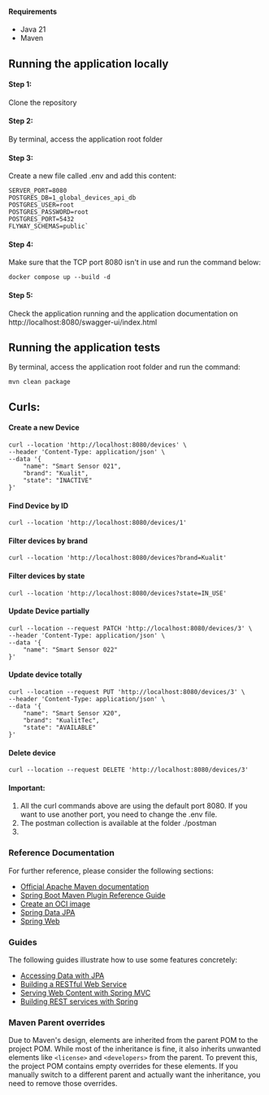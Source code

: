 #### Requirements
* Java 21
* Maven


## Running the application locally

#### Step 1: 
Clone the repository
#### Step 2: 
By terminal, access the application root folder
#### Step 3:
Create a new file called .env and add this content:

```properties
SERVER_PORT=8080
POSTGRES_DB=1_global_devices_api_db
POSTGRES_USER=root
POSTGRES_PASSWORD=root
POSTGRES_PORT=5432
FLYWAY_SCHEMAS=public`
```

#### Step 4: 
Make sure that the TCP port 8080 isn't in use and run the command below:
```
docker compose up --build -d
```

#### Step 5: 
Check the application running and the application documentation on http://localhost:8080/swagger-ui/index.html

## Running the application tests
By terminal, access the application root folder and run the command:

```
mvn clean package
```




## Curls:

#### Create a new Device

```
curl --location 'http://localhost:8080/devices' \
--header 'Content-Type: application/json' \
--data '{
    "name": "Smart Sensor 021",
    "brand": "Kualit",
    "state": "INACTIVE"
}'
```

#### Find Device by ID

```
curl --location 'http://localhost:8080/devices/1'
```

#### Filter devices by brand

```
curl --location 'http://localhost:8080/devices?brand=Kualit'
```

#### Filter devices by state
```
curl --location 'http://localhost:8080/devices?state=IN_USE'
```

#### Update Device partially
```
curl --location --request PATCH 'http://localhost:8080/devices/3' \
--header 'Content-Type: application/json' \
--data '{
    "name": "Smart Sensor 022"
}'
```

#### Update device totally
```
curl --location --request PUT 'http://localhost:8080/devices/3' \
--header 'Content-Type: application/json' \
--data '{
    "name": "Smart Sensor X20",
    "brand": "KualitTec",
    "state": "AVAILABLE"
}'
```

#### Delete device
```
curl --location --request DELETE 'http://localhost:8080/devices/3'
```

#### Important:

1. All the curl commands above are using the default port 8080.
If you want to use another port, you need to change the .env file. <br>
2. The postman collection is available at the  folder ./postman
3. 
### Reference Documentation

For further reference, please consider the following sections:

* [Official Apache Maven documentation](https://maven.apache.org/guides/index.html)
* [Spring Boot Maven Plugin Reference Guide](https://docs.spring.io/spring-boot/3.5.7/maven-plugin)
* [Create an OCI image](https://docs.spring.io/spring-boot/3.5.7/maven-plugin/build-image.html)
* [Spring Data JPA](https://docs.spring.io/spring-boot/3.5.7/reference/data/sql.html#data.sql.jpa-and-spring-data)
* [Spring Web](https://docs.spring.io/spring-boot/3.5.7/reference/web/servlet.html)

### Guides

The following guides illustrate how to use some features concretely:

* [Accessing Data with JPA](https://spring.io/guides/gs/accessing-data-jpa/)
* [Building a RESTful Web Service](https://spring.io/guides/gs/rest-service/)
* [Serving Web Content with Spring MVC](https://spring.io/guides/gs/serving-web-content/)
* [Building REST services with Spring](https://spring.io/guides/tutorials/rest/)

### Maven Parent overrides

Due to Maven's design, elements are inherited from the parent POM to the project POM.
While most of the inheritance is fine, it also inherits unwanted elements like `<license>` and `<developers>` from the
parent.
To prevent this, the project POM contains empty overrides for these elements.
If you manually switch to a different parent and actually want the inheritance, you need to remove those overrides.

